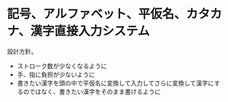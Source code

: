 # 記号、アルファベット、平仮名、カタカナ、漢字直接入力システム

設計方針。

* ストローク数が少なくなるように
* 手、指に負担が少ないように
* 書きたい漢字を頭の中で平仮名に変換して入力してさらに変換して漢字にするのではなく、書きたい漢字をそのまま書けるように
